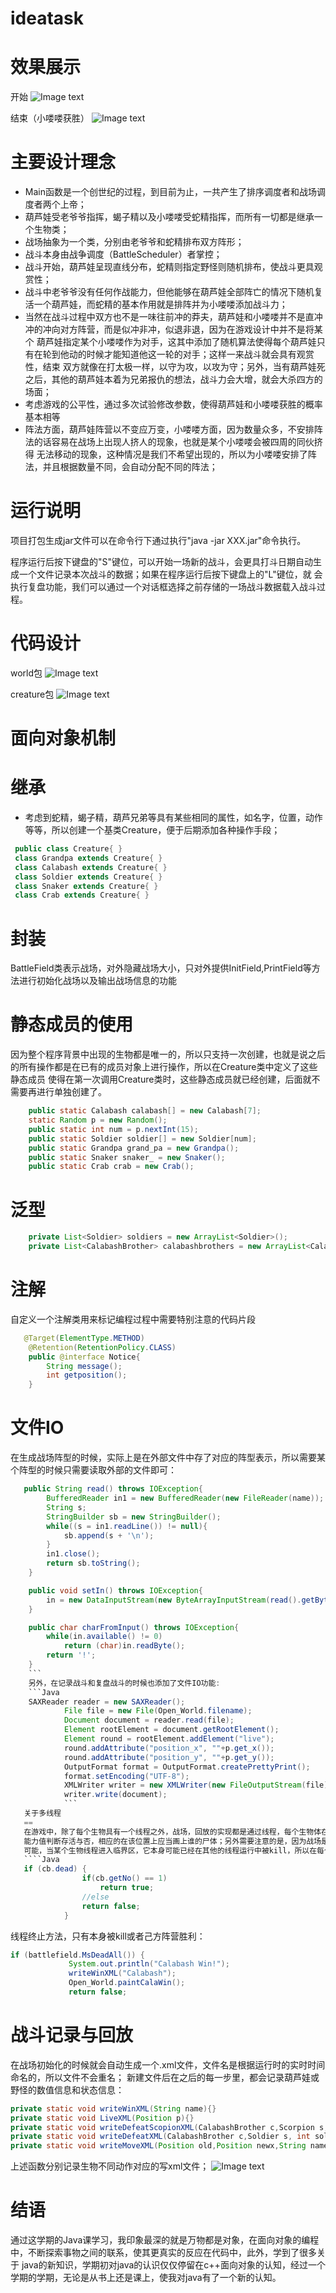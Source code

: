 # ideatask

效果展示
===
开始
![Image text](https://github.com/njuzmy/image/blob/master/start.PNG)

结束（小喽喽获胜）
![Image text](https://github.com/njuzmy/image/blob/master/End.PNG)

主要设计理念
====
* Main函数是一个创世纪的过程，到目前为止，一共产生了排序调度者和战场调度者两个上帝；
* 葫芦娃受老爷爷指挥，蝎子精以及小喽喽受蛇精指挥，而所有一切都是继承一个生物类；
* 战场抽象为一个类，分别由老爷爷和蛇精排布双方阵形；
* 战斗本身由战争调度（BattleScheduler）者掌控；
* 战斗开始，葫芦娃呈现直线分布，蛇精则指定野怪则随机排布，使战斗更具观赏性；
* 战斗中老爷爷没有任何作战能力，但他能够在葫芦娃全部阵亡的情况下随机复活一个葫芦娃，而蛇精的基本作用就是排阵并为小喽喽添加战斗力；
* 当然在战斗过程中双方也不是一味往前冲的莽夫，葫芦娃和小喽喽并不是直冲冲的冲向对方阵营，而是似冲非冲，似退非退，因为在游戏设计中并不是将某个
葫芦娃指定某个小喽喽作为对手，这其中添加了随机算法使得每个葫芦娃只有在轮到他动的时候才能知道他这一轮的对手；这样一来战斗就会具有观赏性，结束
双方就像在打太极一样，以守为攻，以攻为守；另外，当有葫芦娃死之后，其他的葫芦娃本着为兄弟报仇的想法，战斗力会大增，就会大杀四方的场面；
* 考虑游戏的公平性，通过多次试验修改参数，使得葫芦娃和小喽喽获胜的概率基本相等
* 阵法方面，葫芦娃阵营以不变应万变，小喽喽方面，因为数量众多，不安排阵法的话容易在战场上出现人挤人的现象，也就是某个小喽喽会被四周的同伙挤得
无法移动的现象，这种情况是我们不希望出现的，所以为小喽喽安排了阵法，并且根据数量不同，会自动分配不同的阵法；

运行说明
===
项目打包生成jar文件可以在命令行下通过执行"java -jar XXX.jar"命令执行。

程序运行后按下键盘的"S"键位，可以开始一场新的战斗，会更具打斗日期自动生成一个文件记录本次战斗的数据；如果在程序运行后按下键盘上的"L"键位，就
会执行复盘功能，我们可以通过一个对话框选择之前存储的一场战斗数据载入战斗过程。

代码设计
===
world包
![Image text](https://github.com/njuzmy/image/blob/master/world.PNG)

creature包
![Image text](https://github.com/njuzmy/image/blob/master/creature.PNG)

面向对象机制
====
继承
===
* 考虑到蛇精，蝎子精，葫芦兄弟等具有某些相同的属性，如名字，位置，动作等等，所以创建一个基类Creature，便于后期添加各种操作手段；
```Java
 public class Creature{ }
 class Grandpa extends Creature{ }
 class Calabash extends Creature{ }
 class Soldier extends Creature{ }
 class Snaker extends Creature{ }
 class Crab extends Creature{ }
```

封装
===
BattleField类表示战场，对外隐藏战场大小，只对外提供InitField,PrintField等方法进行初始化战场以及输出战场信息的功能

静态成员的使用
===
因为整个程序背景中出现的生物都是唯一的，所以只支持一次创建，也就是说之后的所有操作都是在已有的成员对象上进行操作，所以在Creature类中定义了这些静态成员
使得在第一次调用Creature类时，这些静态成员就已经创建，后面就不需要再进行单独创建了。
```Java
    public static Calabash calabash[] = new Calabash[7];
    static Random p = new Random();
    public static int num = p.nextInt(15);
    public static Soldier soldier[] = new Soldier[num];
    public static Grandpa grand_pa = new Grandpa();
    public static Snaker snaker_ = new Snaker();
    public static Crab crab = new Crab();
```

泛型
===
```java
    private List<Soldier> soldiers = new ArrayList<Soldier>();
    private List<CalabashBrother> calabashbrothers = new ArrayList<CalabashBrother>();
```

注解
===
自定义一个注解类用来标记编程过程中需要特别注意的代码片段
```Java
   @Target(ElementType.METHOD)
    @Retention(RetentionPolicy.CLASS)
    public @interface Notice{
        String message();
        int getposition();
    }
```

文件IO
===
在生成战场阵型的时候，实际上是在外部文件中存了对应的阵型表示，所以需要某个阵型的时候只需要读取外部的文件即可：
```Java
   public String read() throws IOException{
        BufferedReader in1 = new BufferedReader(new FileReader(name));
        String s;
        StringBuilder sb = new StringBuilder();
        while((s = in1.readLine()) != null){
            sb.append(s + '\n');
        }
        in1.close();
        return sb.toString();
    }

    public void setIn() throws IOException{
        in = new DataInputStream(new ByteArrayInputStream(read().getBytes()));
    }

    public char charFromInput() throws IOException{
        while(in.available() != 0)
            return (char)in.readByte();
        return '!';
    }
    ```
    另外，在记录战斗和复盘战斗的时候也添加了文件IO功能:
    ```Java
    SAXReader reader = new SAXReader();
            File file = new File(Open_World.filename);
            Document document = reader.read(file);
            Element rootElement = document.getRootElement();
            Element round = rootElement.addElement("live");
            round.addAttribute("position_x", ""+p.get_x());
            round.addAttribute("position_y", ""+p.get_y());
            OutputFormat format = OutputFormat.createPrettyPrint();
            format.setEncoding("UTF-8");
            XMLWriter writer = new XMLWriter(new FileOutputStream(file), format);
            writer.write(document);
            ```
   关于多线程
   ==
   在游戏中，除了每个生物具有一个线程之外，战场，回放的实现都是通过线程，每个生物体在自己的run函数里面都定义了下一步该走向何处，如果碰到敌人该如何根据
   能力值判断存活与否，相应的在该位置上应当画上谁的尸体；另外需要注意的是，因为战场是个灵临界区，所以同时只能将允许一个线程单独访问，所以会出现这样的一种
   可能，当某个生物线程进入临界区，它本身可能已经在其他的线程运行中被kill，所以在每个线程进入临界区时做的第一件事就是判断自己被kill了没有：
   ````Java
   if (cb.dead) {
                if(cb.getNo() == 1)
                    return true;
                //else
                return false;
            }
   ```
   线程终止方法，只有本身被kill或者己方阵营胜利：
   ```Java
   if (battlefield.MsDeadAll()) {
                System.out.println("Calabash Win!");
                writeWinXML("Calabash");
                Open_World.paintCalaWin();
                return false;
   ```
   
   战斗记录与回放
   ===
   在战场初始化的时候就会自动生成一个.xml文件，文件名是根据运行时的实时时间命名的，所以文件不会重名；
   新建文件后在之后的每一步里，都会记录葫芦娃或野怪的数值信息和状态信息：
   ```Java
   private static void writeWinXML(String name){}
   private static void LiveXML(Position p){}
   private static void writeDefeatScopionXML(CalabashBrother c,Scorpion s, int soldierIndex,int num, int num2){}
   private static void writeDefeatXML(CalabashBrother c,Soldier s, int soldierIndex,int num, int num2){}
   private static void writeMoveXML(Position old,Position newx,String name){}
   ```
   上述函数分别记录生物不同动作对应的写xml文件；
   ![Image text](https://github.com/njuzmy/image/blob/master/restore.PNG)
   
   结语
   ===
   通过这学期的Java课学习，我印象最深的就是万物都是对象，在面向对象的编程中，不断探索事物之间的联系，使其更真实的反应在代码中，此外，学到了很多关于
   java的新知识，学期初对java的认识仅仅停留在c++面向对象的认知，经过一个学期的学期，无论是从书上还是课上，使我对java有了一个新的认知。
     
   
